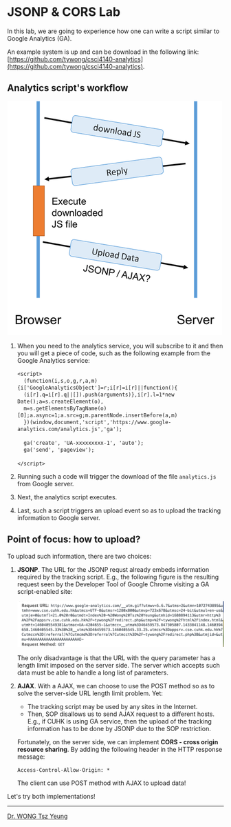 # JSONP & CORS Lab

In this lab, we are going to experience how one can write a script similar to Google Analytics (GA).

An example system is up and can be download in the following link:
[https://github.com/tywong/csci4140-analytics](https://github.com/tywong/csci4140-analytics).

## Analytics script's workflow

![Analytics workflow](images/script.png)

1. When you need to the analytics service, you will subscribe to it and then you will get a piece of code, such as the following example from the Google Analytics service:

	```
	<script>
	  (function(i,s,o,g,r,a,m){i['GoogleAnalyticsObject']=r;i[r]=i[r]||function(){
	  (i[r].q=i[r].q||[]).push(arguments)},i[r].l=1*new Date();a=s.createElement(o),
	  m=s.getElementsByTagName(o)[0];a.async=1;a.src=g;m.parentNode.insertBefore(a,m)
	  })(window,document,'script','https://www.google-analytics.com/analytics.js','ga');

	  ga('create', 'UA-xxxxxxxxx-1', 'auto');
	  ga('send', 'pageview');

	</script>
	```

2. Running such a code will trigger the download of the file `analytics.js` from Google server.

3. Next, the analytics script executes.

4. Last, such a script triggers an upload event so as to upload the tracking information to Google server.

## Point of focus: how to upload?

To upload such information, there are two choices:

1. **JSONP**. The URL for the JSONP requst already embeds information required by the tracking script. E.g., the following figure is the resulting request seen by the Developer Tool of Google Chrome visiting a GA script-enabled site:

	![GA script](images/jsonp.png)

	The only disadvantage is that the URL with the query parameter has a length limit imposed on the server side. The server which accepts such data must be able to handle a long list of parameters.

2. **AJAX**. With a AJAX, we can choose to use the POST method so as to solve the server-side URL length limit problem. Yet:

	- The tracking script may be used by any sites in the Internet.
	- Then, SOP disallows us to send AJAX request to a different hosts. E.g., if CUHK is using GA service, then the upload of the tracking information has to be done by JSONP due to the SOP restriction.

	Fortunately, on the server side, we can implement **CORS - cross origin resource sharing**. By adding the following header in the HTTP response message:

	```
	Access-Control-Allow-Origin: *
	```

	The client can use POST method with AJAX to upload data!

Let's try both implementations!

---
[Dr. WONG Tsz Yeung](http://www.cse.cuhk.edu.hk/~tywong)